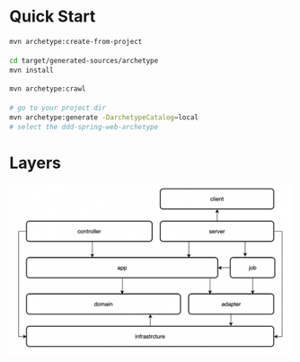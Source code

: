 
# Quick Start

```bash
mvn archetype:create-from-project

cd target/generated-sources/archetype
mvn install

mvn archetype:crawl

# go to your project dir
mvn archetype:generate -DarchetypeCatalog=local
# select the ddd-spring-web-archetype 
```

# Layers

![layers](./doc/img/layers.png)